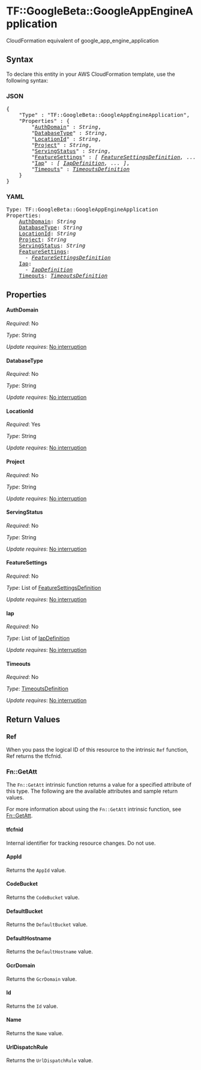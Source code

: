 # TF::GoogleBeta::GoogleAppEngineApplication

CloudFormation equivalent of google_app_engine_application

## Syntax

To declare this entity in your AWS CloudFormation template, use the following syntax:

### JSON

<pre>
{
    "Type" : "TF::GoogleBeta::GoogleAppEngineApplication",
    "Properties" : {
        "<a href="#authdomain" title="AuthDomain">AuthDomain</a>" : <i>String</i>,
        "<a href="#databasetype" title="DatabaseType">DatabaseType</a>" : <i>String</i>,
        "<a href="#locationid" title="LocationId">LocationId</a>" : <i>String</i>,
        "<a href="#project" title="Project">Project</a>" : <i>String</i>,
        "<a href="#servingstatus" title="ServingStatus">ServingStatus</a>" : <i>String</i>,
        "<a href="#featuresettings" title="FeatureSettings">FeatureSettings</a>" : <i>[ <a href="featuresettingsdefinition.md">FeatureSettingsDefinition</a>, ... ]</i>,
        "<a href="#iap" title="Iap">Iap</a>" : <i>[ <a href="iapdefinition.md">IapDefinition</a>, ... ]</i>,
        "<a href="#timeouts" title="Timeouts">Timeouts</a>" : <i><a href="timeoutsdefinition.md">TimeoutsDefinition</a></i>
    }
}
</pre>

### YAML

<pre>
Type: TF::GoogleBeta::GoogleAppEngineApplication
Properties:
    <a href="#authdomain" title="AuthDomain">AuthDomain</a>: <i>String</i>
    <a href="#databasetype" title="DatabaseType">DatabaseType</a>: <i>String</i>
    <a href="#locationid" title="LocationId">LocationId</a>: <i>String</i>
    <a href="#project" title="Project">Project</a>: <i>String</i>
    <a href="#servingstatus" title="ServingStatus">ServingStatus</a>: <i>String</i>
    <a href="#featuresettings" title="FeatureSettings">FeatureSettings</a>: <i>
      - <a href="featuresettingsdefinition.md">FeatureSettingsDefinition</a></i>
    <a href="#iap" title="Iap">Iap</a>: <i>
      - <a href="iapdefinition.md">IapDefinition</a></i>
    <a href="#timeouts" title="Timeouts">Timeouts</a>: <i><a href="timeoutsdefinition.md">TimeoutsDefinition</a></i>
</pre>

## Properties

#### AuthDomain

_Required_: No

_Type_: String

_Update requires_: [No interruption](https://docs.aws.amazon.com/AWSCloudFormation/latest/UserGuide/using-cfn-updating-stacks-update-behaviors.html#update-no-interrupt)

#### DatabaseType

_Required_: No

_Type_: String

_Update requires_: [No interruption](https://docs.aws.amazon.com/AWSCloudFormation/latest/UserGuide/using-cfn-updating-stacks-update-behaviors.html#update-no-interrupt)

#### LocationId

_Required_: Yes

_Type_: String

_Update requires_: [No interruption](https://docs.aws.amazon.com/AWSCloudFormation/latest/UserGuide/using-cfn-updating-stacks-update-behaviors.html#update-no-interrupt)

#### Project

_Required_: No

_Type_: String

_Update requires_: [No interruption](https://docs.aws.amazon.com/AWSCloudFormation/latest/UserGuide/using-cfn-updating-stacks-update-behaviors.html#update-no-interrupt)

#### ServingStatus

_Required_: No

_Type_: String

_Update requires_: [No interruption](https://docs.aws.amazon.com/AWSCloudFormation/latest/UserGuide/using-cfn-updating-stacks-update-behaviors.html#update-no-interrupt)

#### FeatureSettings

_Required_: No

_Type_: List of <a href="featuresettingsdefinition.md">FeatureSettingsDefinition</a>

_Update requires_: [No interruption](https://docs.aws.amazon.com/AWSCloudFormation/latest/UserGuide/using-cfn-updating-stacks-update-behaviors.html#update-no-interrupt)

#### Iap

_Required_: No

_Type_: List of <a href="iapdefinition.md">IapDefinition</a>

_Update requires_: [No interruption](https://docs.aws.amazon.com/AWSCloudFormation/latest/UserGuide/using-cfn-updating-stacks-update-behaviors.html#update-no-interrupt)

#### Timeouts

_Required_: No

_Type_: <a href="timeoutsdefinition.md">TimeoutsDefinition</a>

_Update requires_: [No interruption](https://docs.aws.amazon.com/AWSCloudFormation/latest/UserGuide/using-cfn-updating-stacks-update-behaviors.html#update-no-interrupt)

## Return Values

### Ref

When you pass the logical ID of this resource to the intrinsic `Ref` function, Ref returns the tfcfnid.

### Fn::GetAtt

The `Fn::GetAtt` intrinsic function returns a value for a specified attribute of this type. The following are the available attributes and sample return values.

For more information about using the `Fn::GetAtt` intrinsic function, see [Fn::GetAtt](https://docs.aws.amazon.com/AWSCloudFormation/latest/UserGuide/intrinsic-function-reference-getatt.html).

#### tfcfnid

Internal identifier for tracking resource changes. Do not use.

#### AppId

Returns the <code>AppId</code> value.

#### CodeBucket

Returns the <code>CodeBucket</code> value.

#### DefaultBucket

Returns the <code>DefaultBucket</code> value.

#### DefaultHostname

Returns the <code>DefaultHostname</code> value.

#### GcrDomain

Returns the <code>GcrDomain</code> value.

#### Id

Returns the <code>Id</code> value.

#### Name

Returns the <code>Name</code> value.

#### UrlDispatchRule

Returns the <code>UrlDispatchRule</code> value.


